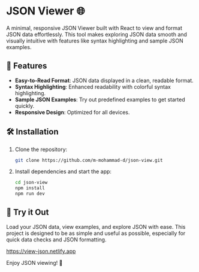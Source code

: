 
# JSON Viewer 🌐

A minimal, responsive JSON Viewer built with React to view and format JSON data effortlessly. This tool makes exploring JSON data smooth and visually intuitive with features like syntax highlighting and sample JSON examples.

## 🚀 Features

- **Easy-to-Read Format**: JSON data displayed in a clean, readable format.
- **Syntax Highlighting**: Enhanced readability with colorful syntax highlighting.
- **Sample JSON Examples**: Try out predefined examples to get started quickly.
- **Responsive Design**: Optimized for all devices.

## 🛠 Installation

1. Clone the repository:
   ```bash
   git clone https://github.com/m-mohammad-d/json-view.git
   ```
2. Install dependencies and start the app:
   ```bash
   cd json-view
   npm install
   npm run dev
   ```


## 🎉 Try it Out

Load your JSON data, view examples, and explore JSON with ease. This project is designed to be as simple and useful as possible, especially for quick data checks and JSON formatting.

https://view-json.netlify.app

Enjoy JSON viewing! 🥂
